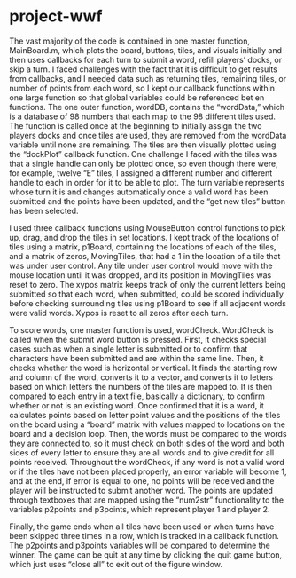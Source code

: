 # project-wwf

The vast majority of the code is contained in one master function, MainBoard.m, which plots the board, buttons, tiles, and visuals initially and then uses callbacks for each turn to submit a word, refill players’ docks, or skip a turn. I faced challenges with the fact that it is difficult to get results from callbacks, and I needed data such as returning tiles, remaining tiles, or number of points from each word, so I kept our callback functions within one large function so that global variables could be referenced bet en functions. The one outer function, wordDB, contains the “wordData,” which is a database of 98 numbers that each map to the 98 different tiles used. The function is called once at the beginning to initially assign the two players docks and once tiles are used, they are removed from the wordData variable until none are remaining. The tiles are then visually plotted using the “dockPlot” callback function. One challenge I faced with the tiles was that a single handle can only be plotted once, so even though there were, for example, twelve “E” tiles, I assigned a different number and different handle to each in order for it to be able to plot. The turn variable represents whose turn it is and changes automatically once a valid word has been submitted and the points have been updated, and the “get new tiles” button has been selected.

I used three callback functions using MouseButton control functions to pick up, drag, and drop the tiles in set locations. I kept track of the locations of tiles using a matrix, p1Board, containing the locations of each of the tiles, and a matrix of zeros, MovingTiles, that had a 1 in the location of a tile that was under user control. Any tile under user control would move with the mouse location until it was dropped, and its position in MovingTiles was reset to zero. The xypos matrix keeps track of only the current letters being submitted so that each word, when submitted, could be scored individually before checking surrounding tiles using p1Board to see if all adjacent words were valid words. Xypos is reset to all zeros after each turn.

To score words, one master function is used, wordCheck. WordCheck is called when the submit word button is pressed. First, it checks special cases such as when a single letter is submitted or to confirm that characters have been submitted and are within the same line. Then, it checks whether the word is horizontal or vertical. It finds the starting row and column of the word, converts it to a vector, and converts it to letters based on which letters the numbers of the tiles are mapped to. It is then compared to each entry in a text file, basically a dictionary, to confirm whether or not is an existing word. Once confirmed that it is a word, it calculates points based on letter point values and the positions of the tiles on the board using a “board” matrix with values mapped to locations on the board and a decision loop. Then, the words must be compared to the words they are connected to, so it must check on both sides of the word and both sides of every letter to ensure they are all words and to give credit for all points received. Throughout the wordCheck, if any word is not a valid word or if the tiles have not been placed properly, an error variable will become 1, and at the end, if error is equal to one, no points will be received and the player will be instructed to submit another word. The points are updated through textboxes that are mapped using the “num2str” functionality to the variables p2points and p3points, which represent player 1 and player 2.

Finally, the game ends when all tiles have been used or when turns have been skipped three times in a row, which is tracked in a callback function. The p2points and p3points variables will be compared to determine the winner. The game can be quit at any time by clicking the quit game button, which just uses “close all” to exit out of the figure window.
